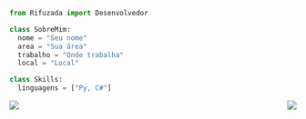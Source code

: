 ```py
from Rifuzada import Desenvolvedor

class SobreMim:
  nome = "Seu nome"
  area = "Sua área"
  trabalho = "Onde trabalha"
  local = "Local"

class Skills:
  linguagens = ["Py, C#"]
```

<p align="left">
  <img src="https://img.shields.io/static/v1?label=Overview&message=Rifuzada&color=b11818&style=for-the-badge&logo=GitHub">
  <img align='right' src="https://github-readme-stats.vercel.app/api?username=Rifuzada&show_icons=true&title_color=b11818&text_color=000000&icon_color=000000&bg_color=b11818&cache_seconds=2300">

</p>

